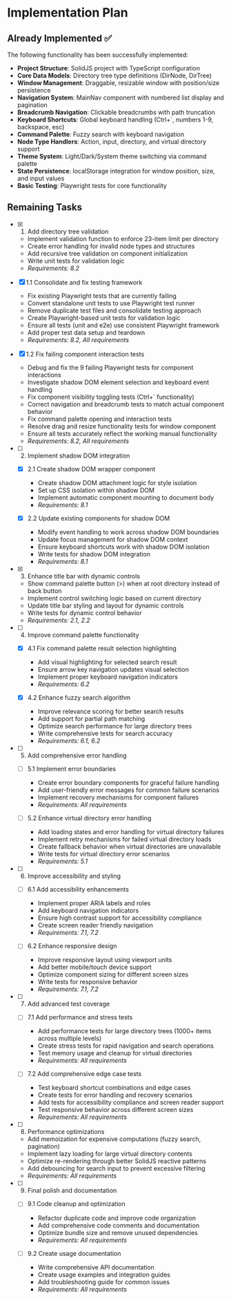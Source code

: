 # Implementation Plan

## Already Implemented ✅

The following functionality has been successfully implemented:

- **Project Structure**: SolidJS project with TypeScript configuration
- **Core Data Models**: Directory tree type definitions (DirNode, DirTree)
- **Window Management**: Draggable, resizable window with position/size persistence
- **Navigation System**: MainNav component with numbered list display and pagination
- **Breadcrumb Navigation**: Clickable breadcrumbs with path truncation
- **Keyboard Shortcuts**: Global keyboard handling (Ctrl+`, numbers 1-9, backspace, esc)
- **Command Palette**: Fuzzy search with keyboard navigation
- **Node Type Handlers**: Action, input, directory, and virtual directory support
- **Theme System**: Light/Dark/System theme switching via command palette
- **State Persistence**: localStorage integration for window position, size, and input values
- **Basic Testing**: Playwright tests for core functionality

## Remaining Tasks

- [x] 1. Add directory tree validation
  - Implement validation function to enforce 23-item limit per directory
  - Create error handling for invalid node types and structures
  - Add recursive tree validation on component initialization
  - Write unit tests for validation logic
  - _Requirements: 8.2_

- [x] 1.1 Consolidate and fix testing framework





  - Fix existing Playwright tests that are currently failing
  - Convert standalone unit tests to use Playwright test runner
  - Remove duplicate test files and consolidate testing approach
  - Create Playwright-based unit tests for validation logic
  - Ensure all tests (unit and e2e) use consistent Playwright framework
  - Add proper test data setup and teardown
  - _Requirements: 8.2, All requirements_

- [x] 1.2 Fix failing component interaction tests










  - Debug and fix the 9 failing Playwright tests for component interactions
  - Investigate shadow DOM element selection and keyboard event handling
  - Fix component visibility toggling tests (Ctrl+` functionality)
  - Correct navigation and breadcrumb tests to match actual component behavior
  - Fix command palette opening and interaction tests
  - Resolve drag and resize functionality tests for window component
  - Ensure all tests accurately reflect the working manual functionality
  - _Requirements: 8.2, All requirements_

- [ ] 2. Implement shadow DOM integration
  - [x] 2.1 Create shadow DOM wrapper component






    - Create shadow DOM attachment logic for style isolation
    - Set up CSS isolation within shadow DOM
    - Implement automatic component mounting to document body
    - _Requirements: 8.1_

  - [x] 2.2 Update existing components for shadow DOM




    - Modify event handling to work across shadow DOM boundaries
    - Update focus management for shadow DOM context
    - Ensure keyboard shortcuts work with shadow DOM isolation
    - Write tests for shadow DOM integration
    - _Requirements: 8.1_

- [x] 3. Enhance title bar with dynamic controls





  - Show command palette button (>) when at root directory instead of back button
  - Implement control switching logic based on current directory
  - Update title bar styling and layout for dynamic controls
  - Write tests for dynamic control behavior
  - _Requirements: 2.1, 2.2_

- [ ] 4. Improve command palette functionality
  - [x] 4.1 Fix command palette result selection highlighting





    - Add visual highlighting for selected search result
    - Ensure arrow key navigation updates visual selection
    - Implement proper keyboard navigation indicators
    - _Requirements: 6.2_

  - [x] 4.2 Enhance fuzzy search algorithm





    - Improve relevance scoring for better search results
    - Add support for partial path matching
    - Optimize search performance for large directory trees
    - Write comprehensive tests for search accuracy
    - _Requirements: 6.1, 6.2_

- [ ] 5. Add comprehensive error handling
  - [ ] 5.1 Implement error boundaries
    - Create error boundary components for graceful failure handling
    - Add user-friendly error messages for common failure scenarios
    - Implement recovery mechanisms for component failures
    - _Requirements: All requirements_

  - [ ] 5.2 Enhance virtual directory error handling
    - Add loading states and error handling for virtual directory failures
    - Implement retry mechanisms for failed virtual directory loads
    - Create fallback behavior when virtual directories are unavailable
    - Write tests for virtual directory error scenarios
    - _Requirements: 5.1_

- [ ] 6. Improve accessibility and styling
  - [ ] 6.1 Add accessibility enhancements
    - Implement proper ARIA labels and roles
    - Add keyboard navigation indicators
    - Ensure high contrast support for accessibility compliance
    - Create screen reader friendly navigation
    - _Requirements: 7.1, 7.2_

  - [ ] 6.2 Enhance responsive design
    - Improve responsive layout using viewport units
    - Add better mobile/touch device support
    - Optimize component sizing for different screen sizes
    - Write tests for responsive behavior
    - _Requirements: 7.1, 7.2_

- [ ] 7. Add advanced test coverage
  - [ ] 7.1 Add performance and stress tests
    - Add performance tests for large directory trees (1000+ items across multiple levels)
    - Create stress tests for rapid navigation and search operations
    - Test memory usage and cleanup for virtual directories
    - _Requirements: All requirements_

  - [ ] 7.2 Add comprehensive edge case tests
    - Test keyboard shortcut combinations and edge cases
    - Create tests for error handling and recovery scenarios
    - Add tests for accessibility compliance and screen reader support
    - Test responsive behavior across different screen sizes
    - _Requirements: All requirements_

- [ ] 8. Performance optimizations
  - Add memoization for expensive computations (fuzzy search, pagination)
  - Implement lazy loading for large virtual directory contents
  - Optimize re-rendering through better SolidJS reactive patterns
  - Add debouncing for search input to prevent excessive filtering
  - _Requirements: All requirements_

- [ ] 9. Final polish and documentation
  - [ ] 9.1 Code cleanup and optimization
    - Refactor duplicate code and improve code organization
    - Add comprehensive code comments and documentation
    - Optimize bundle size and remove unused dependencies
    - _Requirements: All requirements_

  - [ ] 9.2 Create usage documentation
    - Write comprehensive API documentation
    - Create usage examples and integration guides
    - Add troubleshooting guide for common issues
    - _Requirements: All requirements_